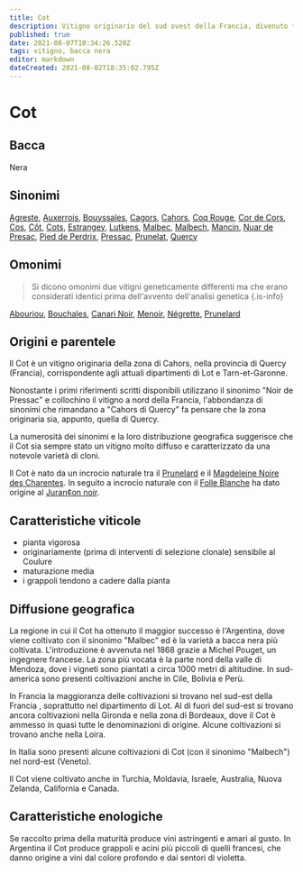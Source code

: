 ```yaml
---
title: Cot
description: Vitigno originario del sud ovest della Francia, divenuto famose con il sinonimo "Malbec" in Sud America. Produce vini dal colore impenetrabile e di struttura robusta
published: true
date: 2021-08-07T10:34:26.520Z
tags: vitigno, bacca nera
editor: markdown
dateCreated: 2021-08-02T18:35:02.795Z
---
```


# Cot

## Bacca
Nera

## Sinonimi
[Agreste](/vitigni/bacca-nera/agreste), [Auxerrois](/vitigni/bacca-nera/auxerrois), [Bouyssales](/vitigni/bacca-nera/bouissales), [Cagors](/vitigni/bacca-nera/cagors), [Cahors](/vitigni/bacca-nera/cahors),
[Coq Rouge](/vitigni/bacca-nera/coq-rouge), [Cor de Cors](/vitigni/bacca-nera/cor-de-cors), [Cos](/vitigni/bacca-nera/cos), [Côt](/vitigni/bacca-nera/cot), [Cots](/vitigni/bacca-nera/cots), [Estrangey](/vitigni/bacca-nera/estrangey), [Lutkens](/vitigni/bacca-nera/lutkens), [Malbec](/vitigni/bacca-nera/malbec), [Malbech](/vitigni/bacca-nera/malbech), [Mancin](/vitigni/bacca-nera/mancin), [Nuar de Presac](/vitigni/bacca-nera/nuar-de-presac), [Pied de Perdrix](/vitigni/bacca-nera/pied-de-perdrix), [Pressac](/vitigni/bacca-nera/pressac), [Prunelat](/vitigni/bacca-nera/prunelat), [Quercy](/vitigni/bacca-nera/quercy)

## Omonimi
> Si dicono omonimi due vitigni geneticamente differenti ma che erano considerati identici prima dell'avvento dell'analisi genetica
{.is-info}

[Abouriou](/vitigni/bacca-nera/abouriou), [Bouchales](/vitigni/bacca-nera/bouchales), [Canari Noir](/vitigni/bacca-nera/canari-noir), [Menoir](/vitigni/bacca-nera/menoir), [Négrette](/vitigni/bacca-nera/negrette), [Prunelard](/vitigni/bacca-nera/prunelard)

## Origini e parentele
Il Cot è un vitigno originaria della zona di Cahors, nella provincia di Quercy (Francia), corrispondente agli attuali dipartimenti di Lot e Tarn-et-Garonne. 

Nonostante i primi riferimenti scritti disponibili utilizzano il sinonimo "Noir de Pressac" e collochino il vitigno a nord della Francia, l'abbondanza di sinonimi che rimandano a "Cahors di Quercy" fa pensare che la zona originaria sia, appunto, quella di Quercy.

La numerosità dei sinonimi e la loro distribuzione geografica suggerisce che il Cot sia sempre stato un vitigno molto diffuso e caratterizzato da una notevole varietà di cloni.

Il Cot è nato da un incrocio naturale tra il [Prunelard](/vitigni/bacca-nera/prunelard) e il [Magdeleine Noire des Charentes](/vitigni/bacca-nera/magdalene-noir-des-charentes). In seguito a incrocio naturale con il [Folle Blanche](/vitigni/bacca-bianca/folle-blanche) ha dato origine al [Juran¢on noir](/vitigni/bacca-nera/jurancon-noir).

## Caratteristiche viticole
- pianta vigorosa
- originariamente (prima di interventi di selezione clonale) sensibile al Coulure
- maturazione media
- i grappoli tendono a cadere dalla pianta

## Diffusione geografica
La regione in cui il Cot ha ottenuto il maggior successo è l'Argentina, dove viene coltivato con il sinonimo "Malbec" ed è la varietà a bacca nera più coltivata. L'introduzione è avvenuta nel 1868 grazie a Michel Pouget, un ingegnere francese. La zona più vocata è la parte nord della valle di Mendoza, dove i vigneti sono piantati a circa 1000 metri di altitudine. In sud-america sono presenti coltivazioni anche in Cile, Bolivia e Perù.

In Francia la maggioranza delle coltivazioni si trovano nel sud-est della Francia , soprattutto nel dipartimento di Lot. Al di fuori del sud-est si trovano ancora coltivazioni nella Gironda e nella zona di Bordeaux, dove il Cot è ammesso in quasi tutte le denominazioni di origine. Alcune coltivazioni si trovano anche nella Loira.

In Italia sono presenti alcune coltivazioni di Cot (con il sinonimo "Malbech") nel nord-est (Veneto).

Il Cot viene coltivato anche in Turchia, Moldavia, Israele, Australia, Nuova Zelanda, California e Canada.

## Caratteristiche enologiche
Se raccolto prima della maturità produce vini astringenti e amari al gusto. In Argentina il Cot produce grappoli e acini più piccoli di quelli francesi, che danno origine a vini dal colore profondo e dai sentori di violetta. 
